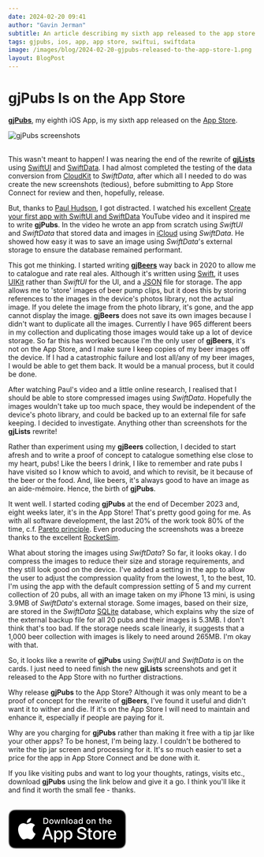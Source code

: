 ```yaml
---
date: 2024-02-20 09:41
author: "Gavin Jerman"
subtitle: An article describing my sixth app released to the app store
tags: gjpubs, ios, app, app store, swiftui, swiftdata
image: /images/blog/2024-02-20-gjpubs-released-to-the-app-store-1.png
layout: BlogPost
---
```


# gjPubs Is on the App Store

[**gjPubs**](/projects/gjPubs), my eighth iOS App, is my sixth app released on the [App Store](https://apps.apple.com/app/gjpubs/id6475642254?platform=iphone).

<img src="/images/blog/2024-02-20-gjpubs-released-to-the-app-store-1.png" alt="gjPubs screenshots" width="384">
<br><br>

This wasn't meant to happen! I was nearing the end of the rewrite of [**gjLists**](/projects/gjLists) using [SwiftUI](https://developer.apple.com/documentation/swiftui/) and [SwiftData](https://developer.apple.com/xcode/swiftdata/). I had almost completed the testing of the data conversion from [CloudKit](https://developer.apple.com/icloud/cloudkit/) to *SwiftData*, after which all I needed to do was create the new screenshots (tedious), before submitting to App Store Connect for review and then, hopefully, release.

But, thanks to [Paul Hudson](https://www.hackingwithswift.com/articles/263/build-your-first-app-with-swiftui-and-swiftdata), I got distracted. I watched his excellent [Create your first app with SwiftUI and SwiftData](https://www.youtube.com/watch?v=n4SCMC25BxY) YouTube video and it inspired me to write **gjPubs**. In the video he wrote an app from scratch using *SwiftUI* and *SwiftData* that stored data and images in [iCloud](https://www.apple.com/uk/icloud/) using *SwiftData*. He showed how easy it was to save an image using *SwiftData*'s external storage to ensure the database remained performant. 

This got me thinking. I started writing [**gjBeers**](/projects/gjBeers) way back in 2020 to allow me to catalogue and rate real ales. Although it's written using [Swift](https://swift.org/), it uses [UIKit](https://developer.apple.com/documentation/uikit) rather than *SwiftUI* for the UI, and a [JSON](https://www.json.org) file for storage. The app allows me to 'store' images of beer pump clips, but it does this by storing references to the images in the device's photos library, not the actual image. If you delete the image from the photo library, it's gone, and the app cannot display the image. **gjBeers** does not save its own images because I didn't want to duplicate all the images. Currently I have 965 different beers in my collection and duplicating those images would take up a lot of device storage. So far this has worked because I'm the only user of **gjBeers**, it's not on the App Store, and I make sure I keep copies of my beer images off the device. If I had a catastrophic failure and lost all/any of my beer images, I would be able to get them back. It would be a manual process, but it could be done.

After watching Paul's video and a little online research, I realised that I should be able to store compressed images using *SwiftData*. Hopefully the images wouldn't take up too much space, they would be independent of the device's photo library, and could be backed up to an external file for safe keeping. I decided to investigate. Anything other than screenshots for the **gjLists** rewrite!

Rather than experiment using my **gjBeers** collection, I decided to start afresh and to write a proof of concept to catalogue something else close to my heart, pubs! Like the beers I drink, I like to remember and rate pubs I have visited so I know which to avoid, and which to revisit, be it because of the beer or the food. And, like beers, it's always good to have an image as an aide-mémoire. Hence, the birth of **gjPubs**.

It went well. I started coding **gjPubs** at the end of December 2023 and, eight weeks later, it's in the App Store! That's pretty good going for me. As with all software development, the last 20% of the work took 80% of the time, c.f. [Pareto principle](https://en.wikipedia.org/wiki/Pareto_principle). Even producing the screenshots was a breeze thanks to the excellent [RocketSim](https://www.rocketsim.app).

What about storing the images using *SwiftData*? So far, it looks okay. I do compress the images to reduce their size and storage requirements, and they still look good on the device. I've added a setting in the app to allow the user to adjust the compression quality from the lowest, 1, to the best, 10. I'm using the app with the default compression setting of 5 and my current collection of 20 pubs, all with an image taken on my iPhone 13 mini, is using 3.9MB of *SwiftData*'s external storage. Some images, based on their size, are stored in the *SwiftData* [SQLite](https://www.sqlite.org) database, which explains why the size of the external backup file for all 20 pubs and their images is 5.3MB. I don't think that's too bad. If the storage needs scale linearly, it suggests that a 1,000 beer collection with images is likely to need around 265MB. I'm okay with that.

So, it looks like a rewrite of **gjPubs** using *SwiftUI* and *SwiftData* is on the cards. I just need to need finish the new **gjLists** screenshots and get it released to the App Store with no further distractions.

Why release **gjPubs** to the App Store? Although it was only meant to be a proof of concept for the rewrite of **gjBeers**, I've found it useful and didn't want it to wither and die. If it's on the App Store I will need to maintain and enhance it, especially if people are paying for it.

Why are you charging for **gjPubs** rather than making it free with a tip jar like your other apps? To be honest, I'm being lazy. I couldn't be bothered to write the tip jar screen and processing for it. It's so much easier to set a price for the app in App Store Connect and be done with it.

If you like visiting pubs and want to log your thoughts, ratings, visits etc., download **gjPubs** using the link below and give it a go. I think you'll like it and find it worth the small fee - thanks.
<br><br>

[![download](/images/Download_on_the_App_Store_Badge_US-UK_RGB_blk_092917.svg)](https://apps.apple.com/app/gjpubs/id6475642254?platform=iphone)
